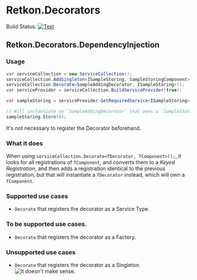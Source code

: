 # Retkon.Decorators

Build Status: [![Test](https://github.com/Yawnder/Retkon.Decorators/actions/workflows/build-test.yml/badge.svg)](https://github.com/Yawnder/Retkon.Decorators/actions/workflows/build-test.yml)

## Retkon.Decorators.DependencyInjection

### Usage
```cs
var serviceCollection = new ServiceCollection();
serviceCollection.AddSingleton<ISampleStoring, SampleStoringComponent>();
serviceCollection.Decorate<SampleAddingDecorator, ISampleStoring>();
var serviceProvider = serviceCollection.BuildServiceProvider(true);

var sampleStoring = serviceProvider.GetRequiredService<ISampleStoring>();

// Will instantiate an `SampleAddingDecorator` that owns a `SampleStoringComponent`.
sampleStoring.Store(0);
```

It's not necessary to register the Decorator beforehand.

### What it does
When using `serviceCollection.Decorate<TDecorator, TComponent>();`, it looks for all registrations of `TComponent`, and converts them to a _Keyed Registration_, and then adds a registration identical to the previous registration, but that will instantiate a `TDecorator` instead, which will own a `TComponent`.

### Supported use cases
- `Decorate` that registers the decorator as a Service Type.

### To be supported use cases.
- `Decorate` that registers the decorator as a Factory.

### Unsupported use cases
- `Decorate` that registers the decorator as a Singleton.
![It doesn't make sense.](https://media2.giphy.com/media/v1.Y2lkPTc5MGI3NjExZzVsaHZ1Zzk3OGx0ajlkZTQ1eWV3bnFrZzRncW1ydGhnMDFlb3FwYiZlcD12MV9pbnRlcm5hbF9naWZfYnlfaWQmY3Q9Zw/3o6ZtlRhUv5G70Ecc8/giphy.gif)